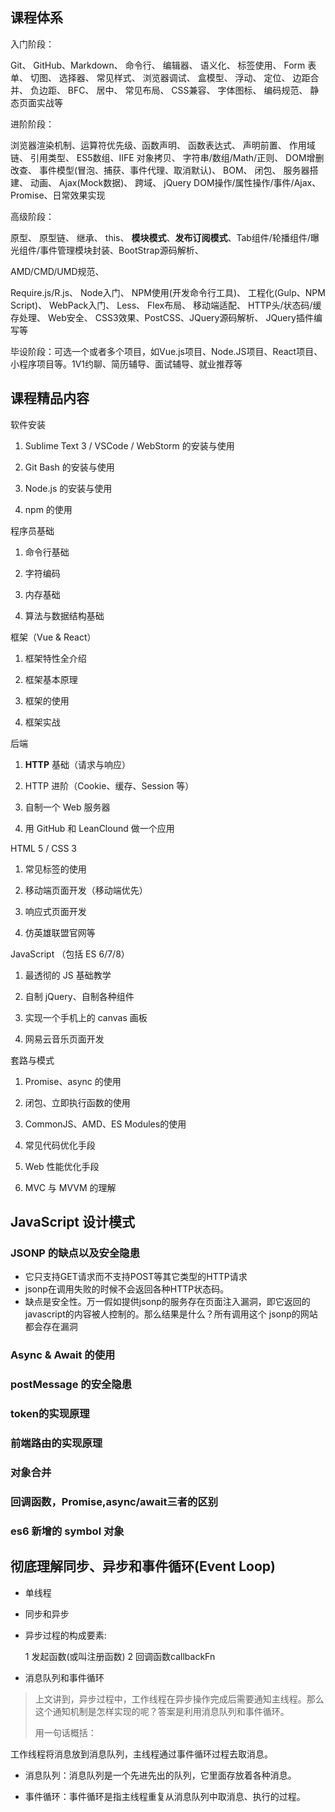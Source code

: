 ## 课程体系
入门阶段：

Git、 GitHub、Markdown、 命令行、 编辑器、 语义化、 标签使用、 Form 表单、 切图、 选择器、 常见样式、 浏览器调试、 盒模型、 浮动、 定位、 边距合并、 负边距、 BFC、 居中、 常见布局、 CSS兼容、 字体图标、 编码规范、 静态页面实战等



进阶阶段：

浏览器渲染机制、运算符优先级、函数声明、 函数表达式、 声明前置、 作用域链、 引用类型、 ES5数组、IIFE 对象拷贝、 字符串/数组/Math/正则、 DOM增删改查、 事件模型(冒泡、捕获、事件代理、取消默认)、 BOM、 闭包、 服务器搭建、 动画、 Ajax(Mock数据)、 跨域、 jQuery DOM操作/属性操作/事件/Ajax、 Promise、日常效果实现



高级阶段：

原型、 原型链、 继承、 this、 **模块模式**、**发布订阅模式**、Tab组件/轮播组件/曝光组件/事件管理模块封装、BootStrap源码解析、

 AMD/CMD/UMD规范、

Require.js/R.js、 Node入门、 NPM使用(开发命令行工具)、 工程化(Gulp、NPM Script)、 WebPack入门、 Less、 Flex布局、 移动端适配、 HTTP头/状态码/缓存处理、 Web安全、 CSS3效果、PostCSS、JQuery源码解析、 JQuery插件编写等



毕设阶段：可选一个或者多个项目，如Vue.js项目、Node.JS项目、React项目、小程序项目等。1V1约聊、简历辅导、面试辅导、就业推荐等

## 课程精品内容

软件安装

1. Sublime Text 3 / VSCode / WebStorm 的安装与使用

2. Git Bash 的安装与使用

3. Node.js 的安装与使用

4. npm 的使用



程序员基础

1. 命令行基础

2. 字符编码

2. 内存基础

3. 算法与数据结构基础



框架（Vue & React）

1. 框架特性全介绍

2. 框架基本原理

3. 框架的使用

4. 框架实战



后端

1. **HTTP** 基础（请求与响应）

2. HTTP 进阶（Cookie、缓存、Session 等）

3. 自制一个 Web 服务器

4. 用 GitHub 和 LeanClound 做一个应用



HTML 5 / CSS 3  

1. 常见标签的使用

2. 移动端页面开发（移动端优先）

3. 响应式页面开发

4. 仿英雄联盟官网等



JavaScript （包括 ES 6/7/8）

1. 最透彻的 JS 基础教学

2. 自制 jQuery、自制各种组件

3. 实现一个手机上的 canvas 画板

4. 网易云音乐页面开发



套路与模式

1. Promise、async 的使用

2. 闭包、立即执行函数的使用

3. CommonJS、AMD、ES Modules的使用

4. 常见代码优化手段

5. Web 性能优化手段

6. MVC 与 MVVM 的理解


## JavaScript 设计模式

### JSONP 的缺点以及安全隐患

- 它只支持GET请求而不支持POST等其它类型的HTTP请求
- jsonp在调用失败的时候不会返回各种HTTP状态码。
- 缺点是安全性。万一假如提供jsonp的服务存在页面注入漏洞，即它返回的javascript的内容被人控制的。那么结果是什么？所有调用这个 jsonp的网站都会存在漏洞

### Async & Await 的使用

### postMessage 的安全隐患

### token的实现原理


### 前端路由的实现原理

### 对象合并

### 回调函数，Promise,async/await三者的区别

### es6 新增的 symbol 对象

## 彻底理解同步、异步和事件循环(Event Loop)

- 单线程
- 同步和异步

- 异步过程的构成要素:

 	1 发起函数(或叫注册函数) 2 回调函数callbackFn

- 消息队列和事件循环

> 上文讲到，异步过程中，工作线程在异步操作完成后需要通知主线程。那么这个通知机制是怎样实现的呢？答案是利用消息队列和事件循环。
> 
> 用一句话概括：

工作线程将消息放到消息队列，主线程通过事件循环过程去取消息。

- 消息队列：消息队列是一个先进先出的队列，它里面存放着各种消息。

- 事件循环：事件循环是指主线程重复从消息队列中取消息、执行的过程。


